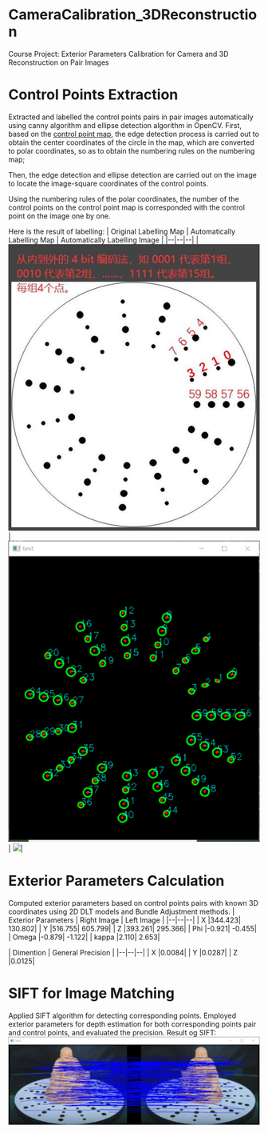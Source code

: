 # CameraCalibration_3DReconstruction
Course Project: Exterior Parameters Calibration for Camera and 3D Reconstruction on Pair Images

# Control Points Extraction
Extracted and labelled the control points pairs in pair images automatically using canny algorithm and ellipse detection algorithm in OpenCV.
First, based on the [control point map](Rule4ControlPoint.jpg), the edge detection process is carried out to obtain the center coordinates of the circle in the map, 
which are converted to polar coordinates, so as to obtain the numbering rules on the numbering map; 

Then, the edge detection and ellipse detection are carried out on the image to locate the image-square coordinates of the control points. 

Using the numbering rules of the polar coordinates, the number of the control points on the control point map is corresponded with the control point on the image one by one. 

Here is the result of labelling:
| Original Labelling Map | Automatically Labelling Map | Automatically Labelling Image |
|--|--|--|
| ![](Rule4ControlPoint.jpg) |![](/re_pics/label_re.png)| ![](/re_pic/label_re_1.png)|

# Exterior Parameters Calculation
Computed exterior parameters based on control points pairs with known 3D coordinates using 2D DLT models and Bundle Adjustment methods.
| Exterior Parameters | Right Image | Left Image |
|--|--|--|
| X |344.423| 130.802|
| Y |516.755| 605.799|
| Z |393.261| 295.366|
| Phi |-0.921| -0.455|
| Omega |-0.879| -1.122|
| kappa |2.110| 2.653|

| Dimention | General Precision |
|--|--|--|
| X |0.0084|
| Y |0.0287|
| Z |0.0125|

# SIFT for Image Matching
Applied SIFT algorithm for detecting corresponding points. Employed exterior parameters for depth estimation for both corresponding points pair and control points, and evaluated the precision.
Result og SIFT:
![](/re_pics/SIFT.jpg)



